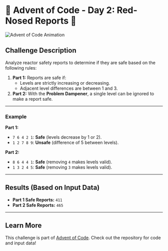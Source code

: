 # 🎄 Advent of Code - Day 2: Red-Nosed Reports 🎄

![Advent of Code Animation](https://media.giphy.com/media/v1.Y2lkPTc5MGI3NjExOTlhaHE5OGgxdHQwOG1pMjBreGNoNnJzbDB6cDQ2a25iYWg0eHgxdSZlcD12MV9naWZzX3NlYXJjaCZjdD1n/3W2uhnQap3Nza/giphy.gif)

## Challenge Description

Analyze reactor safety reports to determine if they are safe based on the following rules:

1. **Part 1:** Reports are safe if:
    - Levels are strictly increasing or decreasing.
    - Adjacent level differences are between 1 and 3.
2. **Part 2:** With the **Problem Dampener**, a single level can be ignored to make a report safe.

---

### Example

**Part 1:**

-   `7 6 4 2 1`: **Safe** (levels decrease by 1 or 2).
-   `1 2 7 8 9`: **Unsafe** (difference of 5 between levels).

**Part 2:**

-   `8 6 4 4 1`: **Safe** (removing `4` makes levels valid).
-   `1 3 2 4 5`: **Safe** (removing `3` makes levels valid).

---

## Results (Based on Input Data)

-   **Part 1 Safe Reports:** `411`
-   **Part 2 Safe Reports:** `465`

---

## Learn More

This challenge is part of [Advent of Code](https://adventofcode.com/). Check out the repository for code and input data!

